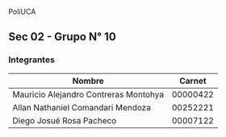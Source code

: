PoliUCA

## Sec 02 - Grupo N° 10

### Integrantes

| Nombre                                | Carnet   |
| ------------------------------------- | -------- |
| Mauricio Alejandro Contreras Montohya | 00000422 |
| Allan Nathaniel Comandari Mendoza     | 00252221 |
| Diego Josué Rosa Pacheco              | 00007122 |
